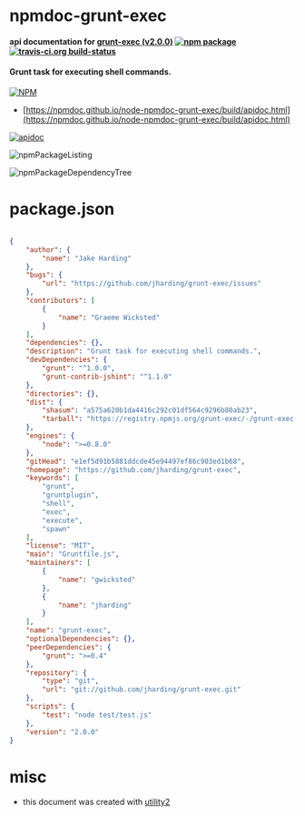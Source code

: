 # npmdoc-grunt-exec

#### api documentation for  [grunt-exec (v2.0.0)](https://github.com/jharding/grunt-exec)  [![npm package](https://img.shields.io/npm/v/npmdoc-grunt-exec.svg?style=flat-square)](https://www.npmjs.org/package/npmdoc-grunt-exec) [![travis-ci.org build-status](https://api.travis-ci.org/npmdoc/node-npmdoc-grunt-exec.svg)](https://travis-ci.org/npmdoc/node-npmdoc-grunt-exec)

#### Grunt task for executing shell commands.

[![NPM](https://nodei.co/npm/grunt-exec.png?downloads=true&downloadRank=true&stars=true)](https://www.npmjs.com/package/grunt-exec)

- [https://npmdoc.github.io/node-npmdoc-grunt-exec/build/apidoc.html](https://npmdoc.github.io/node-npmdoc-grunt-exec/build/apidoc.html)

[![apidoc](https://npmdoc.github.io/node-npmdoc-grunt-exec/build/screenCapture.buildCi.browser.%252Ftmp%252Fbuild%252Fapidoc.html.png)](https://npmdoc.github.io/node-npmdoc-grunt-exec/build/apidoc.html)

![npmPackageListing](https://npmdoc.github.io/node-npmdoc-grunt-exec/build/screenCapture.npmPackageListing.svg)

![npmPackageDependencyTree](https://npmdoc.github.io/node-npmdoc-grunt-exec/build/screenCapture.npmPackageDependencyTree.svg)



# package.json

```json

{
    "author": {
        "name": "Jake Harding"
    },
    "bugs": {
        "url": "https://github.com/jharding/grunt-exec/issues"
    },
    "contributors": [
        {
            "name": "Graeme Wicksted"
        }
    ],
    "dependencies": {},
    "description": "Grunt task for executing shell commands.",
    "devDependencies": {
        "grunt": "^1.0.0",
        "grunt-contrib-jshint": "^1.1.0"
    },
    "directories": {},
    "dist": {
        "shasum": "a575a620b1da4416c292c01df564c9296b80ab23",
        "tarball": "https://registry.npmjs.org/grunt-exec/-/grunt-exec-2.0.0.tgz"
    },
    "engines": {
        "node": ">=0.8.0"
    },
    "gitHead": "e1ef5d91b5881ddcde45e94497ef86c903ed1b68",
    "homepage": "https://github.com/jharding/grunt-exec",
    "keywords": [
        "grunt",
        "gruntplugin",
        "shell",
        "exec",
        "execute",
        "spawn"
    ],
    "license": "MIT",
    "main": "Gruntfile.js",
    "maintainers": [
        {
            "name": "gwicksted"
        },
        {
            "name": "jharding"
        }
    ],
    "name": "grunt-exec",
    "optionalDependencies": {},
    "peerDependencies": {
        "grunt": ">=0.4"
    },
    "repository": {
        "type": "git",
        "url": "git://github.com/jharding/grunt-exec.git"
    },
    "scripts": {
        "test": "node test/test.js"
    },
    "version": "2.0.0"
}
```



# misc
- this document was created with [utility2](https://github.com/kaizhu256/node-utility2)
